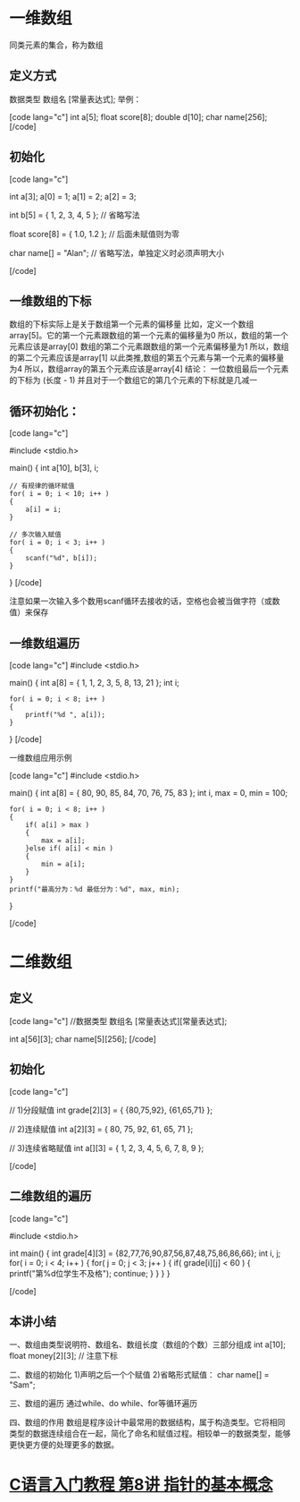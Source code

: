 <h1>一维数组</h1>

同类元素的集合，称为数组

<h2>定义方式</h2>

数据类型 数组名 [常量表达式]; 举例：

[code lang="c"]
int 	a[5];
float	score[8];
double	d[10];
char	name[256];
[/code]

<h2>初始化</h2>

[code lang="c"]

int a[3];
a[0] = 1;
a[1] = 2;
a[2] = 3;

int b[5] = { 1, 2, 3, 4, 5 };    // 省略写法

float score[8] = { 1.0, 1.2 };   // 后面未赋值则为零

char name[] = "Alan";            // 省略写法，单独定义时必须声明大小

[/code]

<h2>一维数组的下标</h2>

数组的下标实际上是关于数组第一个元素的偏移量 比如，定义一个数组array[5]。它的第一个元素跟数组的第一个元素的偏移量为0 所以，数组的第一个元素应该是array[0] 数组的第二个元素跟数组的第一个元素偏移量为1 所以，数组的第二个元素应该是array[1] 以此类推,数组的第五个元素与第一个元素的偏移量为4 所以，数组array的第五个元素应该是array[4] 结论： 一位数组最后一个元素的下标为 (长度 - 1) 并且对于一个数组它的第几个元素的下标就是几减一

<h2>循环初始化：</h2>

[code lang="c"]

#include <stdio.h>

main()
{
    int a[10], b[3], i;

    // 有规律的循环赋值
    for( i = 0; i < 10; i++ )
    {
        a[i] = i;
    }

    // 多次输入赋值
    for( i = 0; i < 3; i++ )
    {
        scanf("%d", b[i]);
    }
}
[/code]

注意如果一次输入多个数用scanf循环去接收的话，空格也会被当做字符（或数值）来保存

<h2>一维数组遍历</h2>

[code lang="c"]
#include <stdio.h>

main()
{
    int a[8] = { 1, 1, 2, 3, 5, 8, 13, 21 };
    int i;

    for( i = 0; i < 8; i++ )
    {
        printf("%d ", a[i]);
    }
}
[/code]

一维数组应用示例

[code lang="c"]
#include <stdio.h>

main()
{
    int a[8] = { 80, 90, 85, 84, 70, 76, 75, 83 };
    int i, max = 0, min = 100;

    for( i = 0; i < 8; i++ )
    {
        if( a[i] > max )
        {
            max = a[i];
        }else if( a[i] < min )
        {
            min = a[i];
        }
    }
    printf("最高分为：%d 最低分为：%d", max, min);
}

[/code]


<h1>二维数组</h1>
<h2>定义</h2>

[code lang="c"]
//数据类型 数组名 [常量表达式][常量表达式];

int 	a[56][3];
char	name[5][256];
[/code]

<h2>初始化</h2>

[code lang="c"]

// 1)分段赋值
int grade[2][3] = { {80,75,92}, {61,65,71} };

// 2)连续赋值
int a[2][3] = { 80, 75, 92, 61, 65, 71 };

// 3)连续省略赋值
int a[][3] = { 1, 2, 3, 4, 5, 6, 7, 8, 9 };

[/code]

<h2>二维数组的遍历</h2>

[code lang="c"]

#include <stdio.h>

int main()
{
    int grade[4][3] = {82,77,76,90,87,56,87,48,75,86,86,66};
    int i, j;
    for( i = 0; i < 4; i++ )
    {
        for( j = 0; j < 3; j++ )
        {
            if( grade[i][j] < 60 )
            {
                printf("第%d位学生不及格");
                continue;
            }
        }
    }
}

[/code]

<h2>本讲小结</h2>

一、数组由类型说明符、数组名、数组长度（数组的个数）三部分组成 
int a[10]; float money[2][3]; // 注意下标 

二、数组的初始化 
1)声明之后一个个赋值 
2)省略形式赋值： char name[] = "Sam"; 

三、数组的遍历 
通过while、do while、for等循环遍历 

四、数组的作用 
数组是程序设计中最常用的数据结构，属于构造类型。它将相同类型的数据连续组合在一起，简化了命名和赋值过程。相较单一的数据类型，能够更快更方便的处理更多的数据。

<h1><a href="http://www.lellansin.com/c%e8%af%ad%e8%a8%80%e5%85%a5%e9%97%a8%e6%95%99%e7%a8%8b-%e7%ac%ac8%e8%ae%b2-%e6%8c%87%e9%92%88%e7%9a%84%e5%9f%ba%e6%9c%ac%e6%a6%82%e5%bf%b5.html" title="Permalink to C语言入门教程 第8讲 指针的基本概念" rel="bookmark">C语言入门教程 第8讲 指针的基本概念</a></h1>